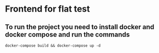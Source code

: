 # Frontend for flat test

## To run the project  you need to install docker  and docker compose and run the commands
```
docker-compose build && docker-compose up -d 
```

